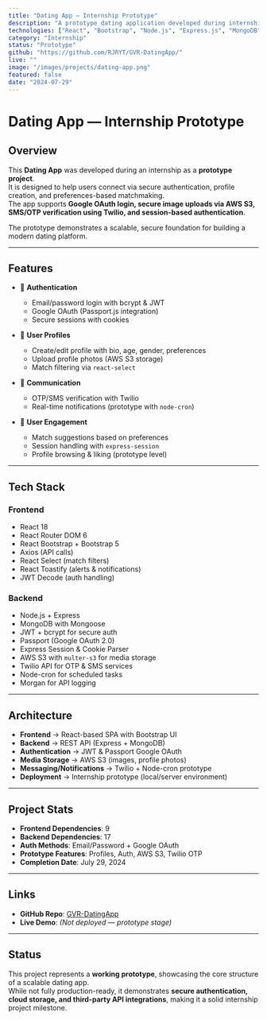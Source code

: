 ```yaml
---
title: "Dating App — Internship Prototype"
description: "A prototype dating application developed during internship, featuring authentication, profile management, real-time communication, and secure media uploads."
technologies: ["React", "Bootstrap", "Node.js", "Express.js", "MongoDB", "AWS S3", "Twilio", "Passport OAuth"]
category: "Internship"
status: "Prototype"
github: "https://github.com/RJRYT/GVR-DatingApp/"
live: ""
image: "/images/projects/dating-app.png"
featured: false
date: "2024-07-29"
---
```


# Dating App — Internship Prototype

## Overview

This **Dating App** was developed during an internship as a **prototype project**.  
It is designed to help users connect via secure authentication, profile creation, and preferences-based matchmaking.  
The app supports **Google OAuth login, secure image uploads via AWS S3, SMS/OTP verification using Twilio, and session-based authentication**.  

The prototype demonstrates a scalable, secure foundation for building a modern dating platform.

---

## Features

- 🔐 **Authentication**
  - Email/password login with bcrypt & JWT
  - Google OAuth (Passport.js integration)
  - Secure sessions with cookies

- 👤 **User Profiles**
  - Create/edit profile with bio, age, gender, preferences
  - Upload profile photos (AWS S3 storage)
  - Match filtering via `react-select`

- 💬 **Communication**
  - OTP/SMS verification with Twilio
  - Real-time notifications (prototype with `node-cron`)

- 📅 **User Engagement**
  - Match suggestions based on preferences
  - Session handling with `express-session`
  - Profile browsing & liking (prototype level)

---

## Tech Stack

### Frontend
- React 18  
- React Router DOM 6  
- React Bootstrap + Bootstrap 5  
- Axios (API calls)  
- React Select (match filters)  
- React Toastify (alerts & notifications)  
- JWT Decode (auth handling)  

### Backend
- Node.js + Express  
- MongoDB with Mongoose  
- JWT + bcrypt for secure auth  
- Passport (Google OAuth 2.0)  
- Express Session & Cookie Parser  
- AWS S3 with `multer-s3` for media storage  
- Twilio API for OTP & SMS services  
- Node-cron for scheduled tasks  
- Morgan for API logging  

---

## Architecture

- **Frontend** → React-based SPA with Bootstrap UI  
- **Backend** → REST API (Express + MongoDB)  
- **Authentication** → JWT & Passport Google OAuth  
- **Media Storage** → AWS S3 (images, profile photos)  
- **Messaging/Notifications** → Twilio + Node-cron prototype  
- **Deployment** → Internship prototype (local/server environment)  

---

## Project Stats

- **Frontend Dependencies**: 9  
- **Backend Dependencies**: 17  
- **Auth Methods**: Email/Password + Google OAuth  
- **Prototype Features**: Profiles, Auth, AWS S3, Twilio OTP  
- **Completion Date**: July 29, 2024  

---

## Links

- **GitHub Repo**: [GVR-DatingApp](https://github.com/RJRYT/GVR-DatingApp/)  
- **Live Demo**: *(Not deployed — prototype stage)*  

---

## Status

This project represents a **working prototype**, showcasing the core structure of a scalable dating app.  
While not fully production-ready, it demonstrates **secure authentication, cloud storage, and third-party API integrations**, making it a solid internship project milestone.  

